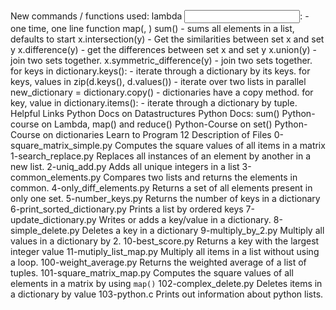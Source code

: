 New commands / functions used:
lambda <input>: <expression> - one time, one line function
map(<function>, <values>)
sum() - sums all elements in a list, defaults to start
x.intersection(y) - Get the similarities between set x and set y
x.difference(y) - get the differences between set x and set y
x.union(y) - join two sets together.
x.symmetric_difference(y) - join two sets together.
for keys in dictionary.keys(): - iterate through a dictionary by its keys.
for keys, values in zip(d.keys(), d.values()) - iterate over two lists in parallel
new_dictionary = dictionary.copy() - dictionaries have a copy method.
for key, value in dictionary.items(): - iterate through a dictionary by tuple.
Helpful Links
Python Docs on Datastructures
Python Docs: sum()
Python-course on Lambda, map() and reduce()
Python-Course on set()
Python-Course on dictionaries
Learn to Program 12
Description of Files
0-square_matrix_simple.py
Computes the square values of all items in a matrix
1-search_replace.py
Replaces all instances of an element by another in a new list.
2-uniq_add.py
Adds all unique integers in a list
3-common_elements.py
Compares two lists and returns the elements in common.
4-only_diff_elements.py
Returns a set of all elements present in only one set.
5-number_keys.py
Returns the number of keys in a dictionary
6-print_sorted_dictionary.py
Prints a list by ordered keys
7-update_dictionary.py
Writes or adds a key/value in a dictionary.
8-simple_delete.py
Deletes a key in a dictionary
9-multiply_by_2.py
Multiply all values in a dictionary by 2.
10-best_score.py
Returns a key with the largest integer value
11-mutiply_list_map.py
Multiply all items in a list without using a loop.
100-weight_average.py
Returns the weighted average of a list of tuples.
101-square_matrix_map.py
Computes the square values of all elements in a matrix by using ``map()``
102-complex_delete.py
Deletes items in a dictionary by value
103-python.c
Prints out information about python lists.

